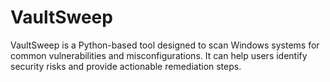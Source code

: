 # VaultSweep
VaultSweep is a Python-based tool designed to scan Windows systems for common vulnerabilities and misconfigurations. It can help users identify security risks and provide actionable remediation steps.
